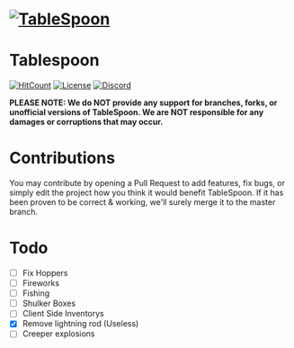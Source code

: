 # [![TableSpoon](https://file.xenoservers.net/Resources/GitHub-Resources/tablespoon.png)]()
# Tablespoon

[![HitCount](http://hits.dwyl.com/XenoServers/TableSpoon.svg)](http://hits.dwyl.com/XenoServers/TableSpoon)
[![License](https://img.shields.io/badge/license-AGPL%20v3-blue.svg?style=flat-square)](https://github.com/XenoServers/TableSpoon/blob/master/LICENSE)
[![Discord](https://img.shields.io/discord/490677165289897995.svg?style=flat-square&label=discord&colorB=7289da)](https://discord.xenoservers.net)

**PLEASE NOTE: We do NOT provide any support for branches, forks, or unofficial versions of TableSpoon. We are NOT responsible for any damages or corruptions that may occur.**

# Contributions
You may contribute by opening a Pull Request to add features, fix bugs, or simply edit the project how you think it would benefit TableSpoon. If it has been proven to be correct & working, we'll surely merge it to the master branch.

# Todo
  - [ ] Fix Hoppers
  - [ ] Fireworks
  - [ ] Fishing
  - [ ] Shulker Boxes
  - [ ] Client Side Inventorys
  - [X] Remove lightning rod (Useless)
  - [ ] Creeper explosions
